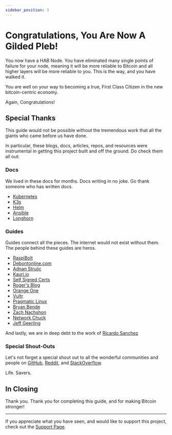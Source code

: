 ```yaml
---
sidebar_position: 3
---
```


# Congratulations, You Are Now A Gilded Pleb!

You now have a HAB Node. You have eliminated many single points of failure for
your node, meaning it will be more reliable to Bitcoin and all higher layers
will be more reliable to you. This is the way, and you have walked it.

You are well on your way to becoming a true, First Class Citizen in the new
bitcoin-centric economy.

Again, Congratulations!

## Special Thanks

This guide would not be possible without the tremendous work that all the giants
who came before us have done.

In particular, these blogs, docs, articles, repos, and resources were
instrumental in getting this project built and off the ground. Do check them all
out:

### Docs

We lived in these docs for months. Docs writing in no joke. Go thank someone who
has written docs.

- [Kubernetes](https://kubernetes.io/docs/home/)
- [K3s](https://docs.k3s.io/)
- [Helm](https://helm.sh/docs/)
- [Ansible](https://docs.ansible.com/ansible/latest/index.html)
- [Longhorn](https://longhorn.io/docs)

### Guides

Guides connect all the pieces. The internet would not exist without them. The
people behind these guides are heros.

- [RaspiBolt](https://raspibolt.org/)
- [Debontonline.com](https://www.debontonline.com/2020/09/how-to-build-your-private-kubernetes.html)
- [Adnan Strujic](https://astrujic.medium.com/)
- [Kauri.io](https://kauri.io/#collections/Build%20your%20very%20own%20self-hosting%20platform%20with%20Raspberry%20Pi%20and%20Kubernetes/%2818%29-build-your-very-own-self-hosting-platform-wi/)
- [Self Signed Certs](https://bitwarden.com/help/cli/#using-self-signed-certificates)
- [Roger's Blog](https://blog.differentpla.net/blog/2020/02/06/k3s-raspi-intro/)
- [Orange One](https://theorangeone.net/posts/ansible-vault-bitwarden/)
- [Vultr](https://www.vultr.com/docs/how-to-configure-a-new-ubuntu-server-with-ansible/)
- [Pragmatic Linux](https://www.pragmaticlinux.com/2020/06/check-the-raspberry-pi-cpu-temperature/)
- [Bryan Bende](https://bryanbende.com/development/2021/05/07/k3s-raspberry-pi-initial-setup)
- [Zach Nachshon](https://dev.to/zachinachshon)
- [Network Chuck](https://www.youtube.com/watch?v=X9fSMGkjtug)
- [Jeff Geerling](https://www.youtube.com/watch?v=IcslsH7OoYo&list=PL2_OBreMn7FoYmfx27iSwocotjiikS5BD)

And lastly, we are in deep debt to the work of
[Ricardo Sanchez](https://picluster.ricsanfre.com/docs/home/)

### Special Shout-Outs

Let's not forget a special shout out to all the wonderful communities and people
on [GitHub](https://github.com), [Reddit](https://reddit.com), and
[StackOverflow](https://stackoverflow.com).

Life. Savers.

## In Closing

Thank you. Thank you for completing this guide, and for making Bitcoin stronger!

---

If you appreciate what you have seen, and would like to support this project,
check out the [Support Page](/support).
